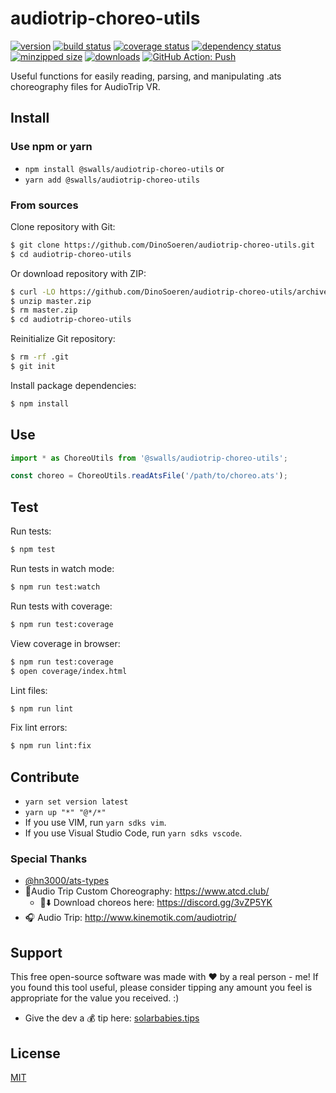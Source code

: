 # audiotrip-choreo-utils

[![version](https://img.shields.io/npm/v/@swalls/audiotrip-choreo-utils.svg)](https://www.npmjs.com/package/@swalls/audiotrip-choreo-utils)
[![build status](https://app.travis-ci.com/DinoSoeren/audiotrip-choreo-utils.svg?branch=main)](https://app.travis-ci.com/DinoSoeren/audiotrip-choreo-utils)
[![coverage status](https://coveralls.io/repos/github/DinoSoeren/audiotrip-choreo-utils/badge.svg?branch=master)](https://coveralls.io/github/DinoSoeren/audiotrip-choreo-utils?branch=master)
[![dependency status](https://badgen.net/dependabot/DinoSoeren/audiotrip-choreo-utils?icon=dependabot)](https://badgen.net/dependabot/DinoSoeren/audiotrip-choreo-utils?icon=dependabot)
[![minzipped size](https://img.shields.io/bundlephobia/minzip/@swalls/audiotrip-choreo-utils.svg)](https://www.npmjs.com/package/@swalls/audiotrip-choreo-utils)
[![downloads](https://img.shields.io/npm/dt/@swalls/audiotrip-choreo-utils.svg)](https://www.npmjs.com/package/@swalls/audiotrip-choreo-utils)
[![GitHub Action: Push](https://github.com/DinoSoeren/audiotrip-choreo-utils/actions/workflows/push.yml/badge.svg)](https://github.com/DinoSoeren/audiotrip-choreo-utils/actions/workflows/push.yml)

Useful functions for easily reading, parsing, and manipulating .ats choreography files for AudioTrip VR.

## Install

### Use npm or yarn

- `npm install @swalls/audiotrip-choreo-utils` or
- `yarn add @swalls/audiotrip-choreo-utils`

### From sources

Clone repository with Git:

```sh
$ git clone https://github.com/DinoSoeren/audiotrip-choreo-utils.git
$ cd audiotrip-choreo-utils
```

Or download repository with ZIP:

```sh
$ curl -LO https://github.com/DinoSoeren/audiotrip-choreo-utils/archive/master.zip
$ unzip master.zip
$ rm master.zip
$ cd audiotrip-choreo-utils
```

Reinitialize Git repository:

```sh
$ rm -rf .git
$ git init
```

Install package dependencies:

```sh
$ npm install
```

## Use

```typescript
import * as ChoreoUtils from '@swalls/audiotrip-choreo-utils';

const choreo = ChoreoUtils.readAtsFile('/path/to/choreo.ats');
```


## Test

Run tests:

```sh
$ npm test
```

Run tests in watch mode:

```sh
$ npm run test:watch
```

Run tests with coverage:

```sh
$ npm run test:coverage
```

View coverage in browser:

```sh
$ npm run test:coverage
$ open coverage/index.html
```

Lint files:

```sh
$ npm run lint
```

Fix lint errors:

```sh
$ npm run lint:fix
```

## Contribute

- `yarn set version latest`
- `yarn up "*" "@*/*"`
- If you use VIM, run `yarn sdks vim`.
- If you use Visual Studio Code, run `yarn sdks vscode`.

### Special Thanks

- [@hn3000/ats-types](https://github.com/hn3000/ats-types)
- 🕺Audio Trip Custom Choreography: https://www.atcd.club/
  - 💾⬇️ Download choreos here:
https://discord.gg/3vZP5YK
- 🎧 Audio Trip:
http://www.kinemotik.com/audiotrip/

## Support

This free open-source software was made with :heart: by a real person - me! If you found this tool useful, please consider tipping any amount you feel is appropriate for the value you received. :)

- Give the dev a :moneybag: tip here: [solarbabies.tips](https://solarbabies.tips)

## License

[MIT](https://github.com/DinoSoeren/audiotrip-choreo-utils/blob/master/LICENSE)
